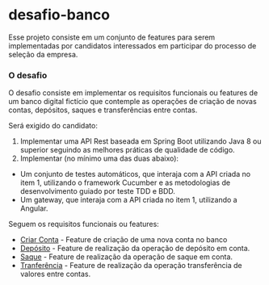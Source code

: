 # desafio-banco
Esse projeto consiste em um conjunto de features para serem implementadas por candidatos interessados em participar do processo de seleção da empresa.

### O desafio
O desafio consiste em implementar os requisitos funcionais ou features de um banco digital fictício que contemple as operações de criação de novas contas, depósitos, saques e transferências entre contas.

Será exigido do candidato: 
1. Implementar uma API Rest baseada em Spring Boot utilizando Java 8 ou superior seguindo as melhores práticas de qualidade de código. 
2. Implementar (no mínimo uma das duas abaixo): 
* Um conjunto de testes automáticos, que interaja com a API criada no item 1, utilizando o framework Cucumber e as metodologias de desenvolvimento guiado por teste TDD e BDD. 
* Um gateway, que interaja com a API criada no item 1, utilizando a Angular.

Seguem os requisitos funcionais ou features:

* [Criar Conta](criar_conta.feature) - Feature de criação de uma nova conta no banco
* [Depósito](deposito.feature) - Feature de realização da operação de depósito em conta.
* [Saque](saque.feature) - Feature de realização da operação de saque em conta.
* [Tranferência](transferencia.feature) - Feature de realização da operação transferência de valores entre contas.
